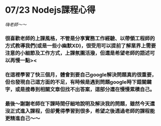 # 07/23 Nodejs課程心得

*嗨老師～～*
### 很喜歡老師的上課風格，不管是分享實務工作經驗、以帶領工程師的方式教導我們(或是一些小幽默XD)，很受用可以提前了解業界上需要注意的小細節及工作方式，上課氛圍活潑，但還是希望老師的語述可以再慢一點><
### 在這裡學習了快三個月，體會到要自己google解決問題真的很重要，但也發現自己這方面的不足，有時候是遇到問題google時下錯關鍵字，或是搜尋到相關文章但找不出答案，這部分還在慢慢累積自己。
### 最後～謝謝老師在下課時間仔細地說明及解決我的問題，雖然今天還沒正式進入課程，但卻覺得學習到很多，希望之後透過老師的課程能更精進自己～～


